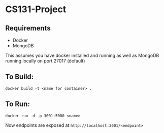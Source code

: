 # CS131-Project

## Requirements
* Docker
* MongoDB

This assumes you have docker installed and running as well as MongoDB running locally on port 27017 (default)

## To Build:

`docker build -t <name for container> .`

## To Run:

`docker run -d -p 3001:5000 <name>`

Now endpoints are exposed at `http://localhost:3001/<endpoint>`
